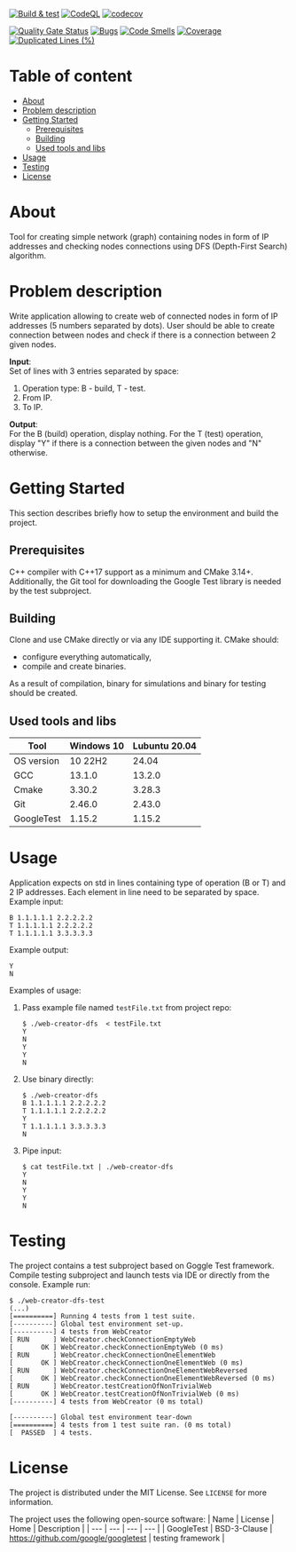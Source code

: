 [![Build & test](https://github.com/przemek83/web-creator-dfs/actions/workflows/buld-and-test.yml/badge.svg)](https://github.com/przemek83/web-creator-dfs/actions/workflows/buld-and-test.yml)
[![CodeQL](https://github.com/przemek83/web-creator-dfs/actions/workflows/github-code-scanning/codeql/badge.svg)](https://github.com/przemek83/web-creator-dfs/actions/workflows/github-code-scanning/codeql)
[![codecov](https://codecov.io/gh/przemek83/web-creator-dfs/graph/badge.svg?token=IHVEAAXJNU)](https://codecov.io/gh/przemek83/web-creator-dfs)

[![Quality Gate Status](https://sonarcloud.io/api/project_badges/measure?project=przemek83_web-creator-dfs&metric=alert_status)](https://sonarcloud.io/summary/new_code?id=przemek83_web-creator-dfs)
[![Bugs](https://sonarcloud.io/api/project_badges/measure?project=przemek83_web-creator-dfs&metric=bugs)](https://sonarcloud.io/summary/new_code?id=przemek83_web-creator-dfs)
[![Code Smells](https://sonarcloud.io/api/project_badges/measure?project=przemek83_web-creator-dfs&metric=code_smells)](https://sonarcloud.io/summary/new_code?id=przemek83_web-creator-dfs)
[![Coverage](https://sonarcloud.io/api/project_badges/measure?project=przemek83_web-creator-dfs&metric=coverage)](https://sonarcloud.io/summary/new_code?id=przemek83_web-creator-dfs)
[![Duplicated Lines (%)](https://sonarcloud.io/api/project_badges/measure?project=przemek83_web-creator-dfs&metric=duplicated_lines_density)](https://sonarcloud.io/summary/new_code?id=przemek83_web-creator-dfs)

# Table of content
- [About](#about)
- [Problem description](#problem-description)
- [Getting Started](#getting-started)
   * [Prerequisites](#prerequisites)
   * [Building](#building)
   * [Used tools and libs](#used-tools-and-libs)
- [Usage](#usage)
- [Testing](#testing)
- [License](#license)

# About
Tool for creating simple network (graph) containing nodes in form of IP addresses and checking nodes connections using DFS (Depth-First Search) algorithm.

# Problem description
Write application allowing to create web of connected nodes in form of IP addresses (5 numbers separated by dots). User should be able to create connection between nodes and check if there is a connection between 2 given nodes.

**Input**:  
Set of lines with 3 entries separated by space:
1) Operation type: B - build, T - test.
2) From IP.
3) To IP.

**Output**:  
For the B (build) operation, display nothing. For the T (test) operation, display "Y" if there is a connection between the given nodes and "N" otherwise.

# Getting Started
This section describes briefly how to setup the environment and build the project.

## Prerequisites
C++ compiler with C++17 support as a minimum and CMake 3.14+. Additionally, the Git tool for downloading the Google Test library is needed by the test subproject.

## Building
Clone and use CMake directly or via any IDE supporting it. CMake should:
- configure everything automatically,
- compile and create binaries.

As a result of compilation, binary for simulations and binary for testing should be created.

## Used tools and libs
| Tool |  Windows 10 | Lubuntu 20.04 |
| --- | --- | --- |
| OS version | 10 22H2 | 24.04 |
| GCC | 13.1.0 | 13.2.0 |
| Cmake | 3.30.2 | 3.28.3 |
| Git | 2.46.0 | 2.43.0 |
| GoogleTest | 1.15.2 | 1.15.2 |

# Usage
Application expects on std in lines containing type of operation (B or T) and 2 IP addresses. Each element in line need to be separated by space.  
Example input:
```
B 1.1.1.1.1 2.2.2.2.2
T 1.1.1.1.1 2.2.2.2.2
T 1.1.1.1.1 3.3.3.3.3
```
Example output:
```
Y
N
```

Examples of usage:  
1. Pass example file named `testFile.txt` from project repo:
    ```shell
    $ ./web-creator-dfs  < testFile.txt
    Y
    N
    Y
    Y
    N
    ```
2. Use binary directly:
    ```shell
    $ ./web-creator-dfs
    B 1.1.1.1.1 2.2.2.2.2
    T 1.1.1.1.1 2.2.2.2.2
    Y
    T 1.1.1.1.1 3.3.3.3.3
    N
    ```
3. Pipe input:
    ```shell
    $ cat testFile.txt | ./web-creator-dfs
    Y
    N
    Y
    Y
    N
    ```
# Testing
The project contains a test subproject based on Goggle Test framework. Compile testing subproject and launch tests via IDE or directly from the console. Example run:
```
$ ./web-creator-dfs-test
(...)
[==========] Running 4 tests from 1 test suite.
[----------] Global test environment set-up.
[----------] 4 tests from WebCreator
[ RUN      ] WebCreator.checkConnectionEmptyWeb
[       OK ] WebCreator.checkConnectionEmptyWeb (0 ms)
[ RUN      ] WebCreator.checkConnectionOneElementWeb
[       OK ] WebCreator.checkConnectionOneElementWeb (0 ms)
[ RUN      ] WebCreator.checkConnectionOneElementWebReversed
[       OK ] WebCreator.checkConnectionOneElementWebReversed (0 ms)
[ RUN      ] WebCreator.testCreationOfNonTrivialWeb
[       OK ] WebCreator.testCreationOfNonTrivialWeb (0 ms)
[----------] 4 tests from WebCreator (0 ms total)

[----------] Global test environment tear-down
[==========] 4 tests from 1 test suite ran. (0 ms total)
[  PASSED  ] 4 tests.
```

# License
The project is distributed under the MIT License. See `LICENSE` for more information.

The project uses the following open-source software:
| Name | License | Home | Description |
| --- | --- | --- | --- |
| GoogleTest | BSD-3-Clause | https://github.com/google/googletest | testing framework |
